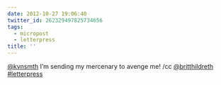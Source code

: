 ```yaml
---
date: 2012-10-27 19:06:40
twitter_id: 262329497825734656
tags:
  - micropost
  - letterpress
title: ''
---
```


[@kvnsmth](https://twitter.com/kvnsmth) I’m sending my mercenary to avenge me! /cc [@britthildreth](https://twitter.com/britthildreth) [#letterpress](https://twitter.com/hashtag/letterpress)
